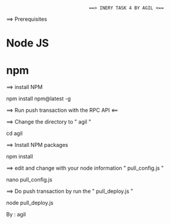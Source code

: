                                    ==> INERY TASK 4 BY AGIL <==

==> Prerequisites

# Node JS
# npm

==> install NPM


npm install npm@latest -g

==> Run push transaction with the RPC API <==


==> Change the directory to " agil "

cd agil

==> Install NPM packages 

npm install 

==> edit and change with your node information " pull_config.js "

nano pull_config.js


==> Do push transaction by run the " pull_deploy.js "

node pull_deploy.js 


By : agil